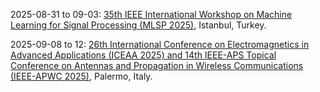 2025-08-31 to 09-03: [35th IEEE International Workshop on Machine Learning for Signal Processing (MLSP 2025)](https://2025.ieeemlsp.org/en/ "MLSP 2025 focuses on machine learning for signal processing, covering neural networks, sparse modeling, and time-series analysis. Topics include applications in audio processing, medical imaging, and telecommunications, emphasizing computational methods for signal and data analysis."), Istanbul, Turkey.

2025-09-08 to 12: [26th International Conference on Electromagnetics in Advanced Applications (ICEAA 2025) and 14th IEEE-APS Topical Conference on Antennas and Propagation in Wireless Communications (IEEE-APWC 2025)](https://www.iceaa-offshore.org/ "Explores electromagnetics and antenna technologies, covering electromagnetic modeling, antenna design, and wave propagation. Topics include wireless communications, radar systems, and electromagnetic compatibility, emphasizing computational and experimental advancements for advanced applications."), Palermo, Italy.

